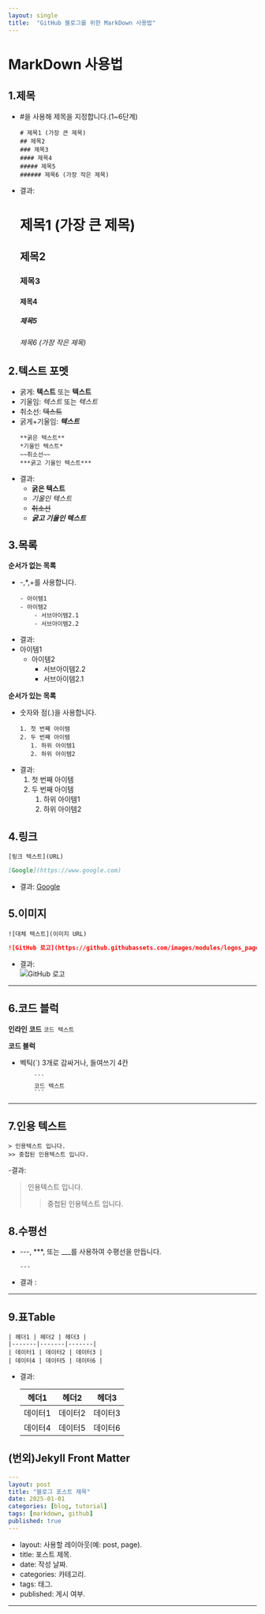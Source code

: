 ```yaml
---
layout: single
title:  "GitHub 블로그를 위한 MarkDown 사용법"
---
```

# MarkDown 사용법

## 1.제목
- #을 사용해 제목을 지정합니다.(1~6단계)

    ```
    # 제목1 (가장 큰 제목)
    ## 제목2
    ### 제목3
    #### 제목4
    ##### 제목5
    ###### 제목6 (가장 작은 제목)
    ```
-   결과:
    # 제목1 (가장 큰 제목)
    ## 제목2
    ### 제목3
    #### 제목4
    ##### 제목5
    ###### 제목6 (가장 작은 제목)       

## 2.텍스트 포멧
- 굵게: **텍스트** 또는 __텍스트__
- 기울임: *텍스트* 또는 _텍스트_
- 취소선: ~~텍스트~~
- 굵게+기울임: ***텍스트***
    ```
    **굵은 텍스트**
    *기울인 텍스트*
    ~~취소선~~
    ***굵고 기울인 텍스트***
    ```
- 결과:     
    - **굵은 텍스트**        
    - *기울인 텍스트*       
    - ~~취소선~~      
    - ***굵고 기울인 텍스트***        

## 3.목록
**순서가 없는 목록**
- -,*,+를 사용합니다.
    ```
    - 아이템1
    - 아이템2
        - 서브아이템2.1
        - 서브아이템2.2
    ```
- 결과:
- 아이템1
    - 아이템2
        - 서브아이템2.2
        - 서브아이템2.1

**순서가 있는 목록**
- 숫자와 점(.)을 사용합니다.
    ```
    1. 첫 번째 아이템
    2. 두 번째 아이템
       1. 하위 아이템1
       2. 하위 아이템2
    ```
- 결과:     
    1. 첫 번째 아이템
    2. 두 번째 아이템
       1. 하위 아이템1
       2. 하위 아이템2

## 4.링크
`[링크 텍스트](URL)`
```md
[Google](https://www.google.com)
```
- 결과: [Google](https://www.google.com)

## 5.이미지
`![대체 텍스트](이미지 URL)`
```md
![GitHub 로고](https://github.githubassets.com/images/modules/logos_page/GitHub-Mark.png)
```
- 결과:     
![GitHub 로고](https://github.githubassets.com/images/modules/logos_page/GitHub-Mark.png)

---
## 6.코드 블럭
**인라인 코드** `코드 텍스트`

**코드 블럭**       
- 벡틱(`) 3개로 감싸거나, 들여쓰기 4칸
    ```
        ```
        코드 텍스트
        ```
    ```

---

## 7.인용 텍스트
```
> 인용텍스트 입니다.
>> 중첩된 인용텍스트 입니다.
```
-결과:      
> 인용텍스트 입니다.
>> 중첩된 인용텍스트 입니다.


## 8.수평선
- ---, ***, 또는 ___를 사용하여 수평선을 만듭니다.

    ```
    ---
    ```
- 결과 :     
---

## 9.표Table
```
| 헤더1 | 헤더2 | 헤더3 |
|-------|-------|-------|
| 데이터1 | 데이터2 | 데이터3 |
| 데이터4 | 데이터5 | 데이터6 |
```
- 결과:

    | 헤더1 | 헤더2 | 헤더3 |
    |-------|-------|-------|
    | 데이터1 | 데이터2 | 데이터3 |
    | 데이터4 | 데이터5 | 데이터6 |

## (번외)Jekyll Front Matter
```yml
---
layout: post
title: "블로그 포스트 제목"
date: 2025-01-01
categories: [blog, tutorial]
tags: [markdown, github]
published: true
---
```
- layout: 사용할 레이아웃(예: post, page).
- title: 포스트 제목.
- date: 작성 날짜.
- categories: 카테고리.
- tags: 태그.
- published: 게시 여부.

---
